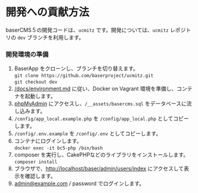 # 開発への貢献方法

baserCMS５の開発コードは、`ucmitz` です。開発については、`ucmitz` レポジトリの `dev` ブランチを利用します。

### 開発環境の準備

1. BaserApp をクローンし、ブランチを切り替えます。  
`git clone https://github.com/baserproject/ucmitz.git`  
`git checkout dev`
2. [/docs/environment.md](https://github.com/baserproject/ucmitz/blob/dev/docs/environment.md) に従い、Docker on Vagrant 環境を準備し、コンテナを起動します。
3. [phpMyAdmin](http://localhost:8080) にアクセスし、`/__assets/basercms.sql` をデータベースに流し込みます。
4. `/config/app_local.example.php` を `/config/app_local.php` としてコピーします。
5. `/config/.env.example` を `/config/.env` としてコピーします。
6. コンテナにログインします。  
`docker exec -it bc5-php /bin/bash`
7. composer を実行し、CakePHPなどのライブラリをインストールします。  
`composer install`
8. ブラウザで、[http://localhost/baser/admin/users/index](http://localhost/baser/admin/users/index) にアクセスして表示を確認します。
9. admin@example.com / password でログインします。
